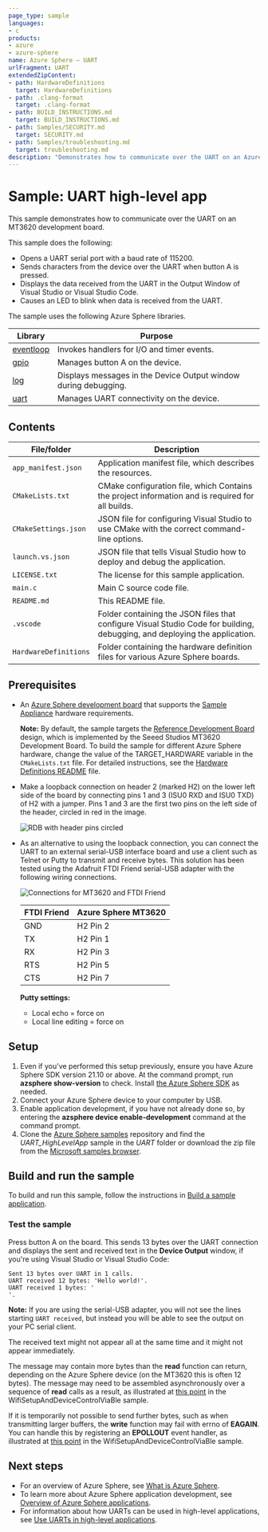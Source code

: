 ```yaml
---
page_type: sample
languages:
- c
products:
- azure
- azure-sphere
name: Azure Sphere – UART
urlFragment: UART
extendedZipContent:
- path: HardwareDefinitions
  target: HardwareDefinitions
- path: .clang-format
  target: .clang-format
- path: BUILD_INSTRUCTIONS.md
  target: BUILD_INSTRUCTIONS.md
- path: Samples/SECURITY.md
  target: SECURITY.md
- path: Samples/troubleshooting.md
  target: troubleshooting.md
description: "Demonstrates how to communicate over the UART on an Azure Sphere device."
---
```


# Sample: UART high-level app

This sample demonstrates how to communicate over the UART on an MT3620 development board.

This sample does the following:

- Opens a UART serial port with a baud rate of 115200.
- Sends characters from the device over the UART when button A is pressed.
- Displays the data received from the UART in the Output Window of Visual Studio or Visual Studio Code.
- Causes an LED to blink when data is received from the UART.

The sample uses the following Azure Sphere libraries.

| Library | Purpose |
|---------|---------|
| [eventloop](https://docs.microsoft.com/azure-sphere/reference/applibs-reference/applibs-eventloop/eventloop-overview) | Invokes handlers for I/O and timer events. |
| [gpio](https://docs.microsoft.com/azure-sphere/reference/applibs-reference/applibs-gpio/gpio-overview) | Manages button A on the device. |
| [log](https://docs.microsoft.com/azure-sphere/reference/applibs-reference/applibs-log/log-overview) | Displays messages in the Device Output window during debugging. |
| [uart](https://docs.microsoft.com/azure-sphere/reference/applibs-reference/applibs-uart/uart-overview) | Manages UART connectivity on the device. |

## Contents

| File/folder           | Description |
|-----------------------|-------------|
| `app_manifest.json`   | Application manifest file, which describes the resources. |
| `CMakeLists.txt`      | CMake configuration file, which Contains the project information and is required for all builds. |
| `CMakeSettings.json`  | JSON file for configuring Visual Studio to use CMake with the correct command-line options. |
| `launch.vs.json`      | JSON file that tells Visual Studio how to deploy and debug the application. |
| `LICENSE.txt`         | The license for this sample application. |
| `main.c`              | Main C source code file. |
| `README.md`           | This README file. |
| `.vscode`             | Folder containing the JSON files that configure Visual Studio Code for building, debugging, and deploying the application. |
| `HardwareDefinitions` | Folder containing the hardware definition files for various Azure Sphere boards. |

## Prerequisites

- An [Azure Sphere development board](https://aka.ms/azurespheredevkits) that supports the [Sample Appliance](../../../HardwareDefinitions) hardware requirements.

   **Note:** By default, the sample targets the [Reference Development Board](https://docs.microsoft.com/azure-sphere/hardware/mt3620-reference-board-design) design, which is implemented by the Seeed Studios MT3620 Development Board. To build the sample for different Azure Sphere hardware, change the value of the TARGET_HARDWARE variable in the `CMakeLists.txt` file. For detailed instructions, see the [Hardware Definitions README](../../../HardwareDefinitions/README.md) file.

- Make a loopback connection on header 2 (marked H2) on the lower left side of the board by connecting pins 1 and 3 (ISU0 RXD and ISU0 TXD) of H2 with a jumper. Pins 1 and 3 are the first two pins on the left side of the header, circled in red in the image.

   ![RDB with header pins circled](./media/MT3620UartJumper.png) 

- As an alternative to using the loopback connection, you can connect the UART to an external serial-USB interface board and use a client such as Telnet or Putty to transmit and receive bytes. This solution has been tested using the Adafruit FTDI Friend serial-USB adapter with the following wiring connections.

   ![Connections for MT3620 and FTDI Friend](./media/MT3620_FTDI-Friend-2.png)

   | FTDI Friend | Azure Sphere MT3620 |
   | ----------- | ------------------- |
   | GND         | H2 Pin 2            |
   | TX          | H2 Pin 1            |
   | RX          | H2 Pin 3            |
   | RTS         | H2 Pin 5            |
   | CTS         | H2 Pin 7            |

   **Putty settings:**

   - Local echo = force on
   - Local line editing = force on

## Setup

1. Even if you've performed this setup previously, ensure you have Azure Sphere SDK version 21.10 or above. At the command prompt, run **azsphere show-version** to check. Install [the Azure Sphere SDK](https://docs.microsoft.com/azure-sphere/install/install-sdk) as needed.
1. Connect your Azure Sphere device to your computer by USB.
1. Enable application development, if you have not already done so, by entering the **azsphere device enable-development** command at the command prompt.
1. Clone the [Azure Sphere samples](https://github.com/Azure/azure-sphere-samples) repository and find the *UART_HighLevelApp* sample in the *UART* folder or download the zip file from the [Microsoft samples browser](https://docs.microsoft.com/samples/azure/azure-sphere-samples/uart/).

## Build and run the sample

To build and run this sample, follow the instructions in [Build a sample application](../../../BUILD_INSTRUCTIONS.md).

### Test the sample

Press button A on the board. This sends 13 bytes over the UART connection and displays the sent and received text in the **Device Output** window, if you're using Visual Studio or Visual Studio Code:

`Sent 13 bytes over UART in 1 calls.`  
`UART received 12 bytes: 'Hello world!'.`  
`UART received 1 bytes: '`  
`'.`

**Note:** If you are using the serial-USB adapter, you will not see the lines starting `UART received`, but instead you will be able to see the output on your PC serial client.

The received text might not appear all at the same time and it might not appear immediately.

The message may contain more bytes than the **read** function can return, depending on the Azure Sphere device (on the MT3620 this is often 12 bytes). The message may need to be assembled asynchronously over a sequence of **read** calls as a result, as illustrated at [this point](https://github.com/Azure/azure-sphere-samples/blob/7232fcb52a493b7def65c50ea93ab9bb73e283c2/Samples/WifiSetupAndDeviceControlViaBle/AzureSphereApp/WifiSetupAndDeviceControlViaBle/message_protocol.c#L214) in the WifiSetupAndDeviceControlViaBle sample.

If it is temporarily not possible to send further bytes, such as when transmitting larger buffers, the **write** function may fail with errno of **EAGAIN**. You can handle this by registering an **EPOLLOUT** event handler, as illustrated at [this point](https://github.com/Azure/azure-sphere-samples/blob/7232fcb52a493b7def65c50ea93ab9bb73e283c2/Samples/WifiSetupAndDeviceControlViaBle/AzureSphereApp/WifiSetupAndDeviceControlViaBle/message_protocol.c#L276) in the WifiSetupAndDeviceControlViaBle sample.

## Next steps

- For an overview of Azure Sphere, see [What is Azure Sphere](https://docs.microsoft.com/azure-sphere/product-overview/what-is-azure-sphere).
- To learn more about Azure Sphere application development, see [Overview of Azure Sphere applications](https://docs.microsoft.com/azure-sphere/app-development/applications-overview).
- For information about how UARTs can be used in high-level applications, see [Use UARTs in high-level applications](https://docs.microsoft.com/azure-sphere/app-development/uart).
